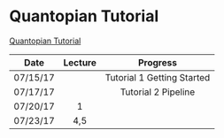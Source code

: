 Quantopian Tutorial
===

[Quantopian Tutorial](https://www.quantopian.com/tutorials)


|Date       | Lecture  |       Progress              |
|-----------|:--------:|:---------------------------:|
|07/15/17   |          | Tutorial 1 Getting Started  |
|07/17/17   |          | Tutorial 2 Pipeline         |
|07/20/17   | 1||
|07/23/17   | 4,5||
